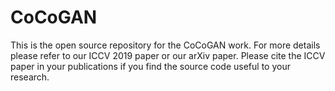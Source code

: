 # CoCoGAN

This is the open source repository for the CoCoGAN work. For more details please refer to our ICCV 2019 paper or our arXiv paper. Please cite the ICCV paper in your publications if you find the source code useful to your research.
